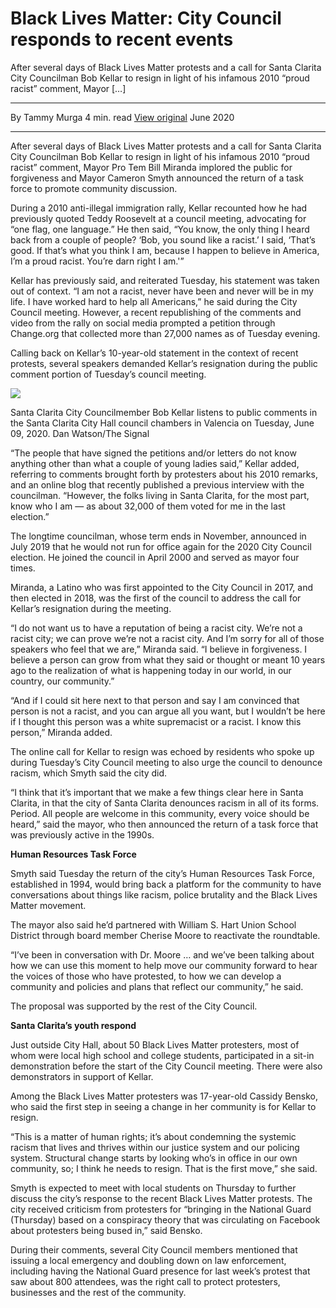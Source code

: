 # Black Lives Matter: City Council responds to recent events

After several days of Black Lives Matter protests and a call for Santa Clarita City Councilman Bob Kellar to resign in light of his infamous 2010 “proud racist” comment, Mayor […]

---

By Tammy Murga
4 min. read
[View original](https://signalscv.com/2020/06/black-lives-matter-city-council-responds-to-recent-events/)
June 2020

---

After several days of Black Lives Matter protests and a call for Santa Clarita City Councilman Bob Kellar to resign in light of his infamous 2010 “proud racist” comment, Mayor Pro Tem Bill Miranda implored the public for forgiveness and Mayor Cameron Smyth announced the return of a task force to promote community discussion. 

During a 2010 anti-illegal immigration rally, Kellar recounted how he had previously quoted Teddy Roosevelt at a council meeting, advocating for “one flag, one language.” He then said, “You know, the only thing I heard back from a couple of people? ‘Bob, you sound like a racist.’ I said, ‘That’s good. If that’s what you think I am, because I happen to believe in America, I’m a proud racist. You’re darn right I am.'”

Kellar has previously said, and reiterated Tuesday, his statement was taken out of context. “I am not a racist, never have been and never will be in my life. I have worked hard to help all Americans,” he said during the City Council meeting. However, a recent republishing of the comments and video from the rally on social media prompted a petition through Change.org that collected more than 27,000 names as of Tuesday evening.

Calling back on Kellar’s 10-year-old statement in the context of recent protests, several speakers demanded Kellar’s resignation during the public comment portion of Tuesday’s council meeting.

![](https://signalscv.s3.us-west-1.amazonaws.com/wp-content/uploads/2020/06/08214947/060920_City_Hall_Meeting_DW_01A-800x731.jpg)

Santa Clarita City Councilmember Bob Kellar listens to public comments in the Santa Clarita City Hall council chambers in Valencia on Tuesday, June 09, 2020. Dan Watson/The Signal

“The people that have signed the petitions and/or letters do not know anything other than what a couple of young ladies said,” Kellar added, referring to comments brought forth by protesters about his 2010 remarks, and an online blog that recently published a previous interview with the councilman. “However, the folks living in Santa Clarita, for the most part, know who I am — as about 32,000 of them voted for me in the last election.”

The longtime councilman, whose term ends in November, announced in July 2019 that he would not run for office again for the 2020 City Council election. He joined the council in April 2000 and served as mayor four times. 

Miranda, a Latino who was first appointed to the City Council in 2017, and then elected in 2018, was the first of the council to address the call for Kellar’s resignation during the meeting. 

“I do not want us to have a reputation of being a racist city. We’re not a racist city; we can prove we’re not a racist city. And I’m sorry for all of those speakers who feel that we are,” Miranda said. “I believe in forgiveness. I believe a person can grow from what they said or thought or meant 10 years ago to the realization of what is happening today in our world, in our country, our community.”

“And if I could sit here next to that person and say I am convinced that person is not a racist, and you can argue all you want, but I wouldn’t be here if I thought this person was a white supremacist or a racist. I know this person,” Miranda added.  

The online call for Kellar to resign was echoed by residents who spoke up during Tuesday’s City Council meeting to also urge the council to denounce racism, which Smyth said the city did.

“I think that it’s important that we make a few things clear here in Santa Clarita, in that the city of Santa Clarita denounces racism in all of its forms. Period. All people are welcome in this community, every voice should be heard,” said the mayor, who then announced the return of a task force that was previously active in the 1990s. 

**Human Resources Task Force**

Smyth said Tuesday the return of the city’s Human Resources Task Force, established in 1994, would bring back a platform for the community to have conversations about things like racism, police brutality and the Black Lives Matter movement. 

The mayor also said he’d partnered with William S. Hart Union School District through board member Cherise Moore to reactivate the roundtable. 

“I’ve been in conversation with Dr. Moore … and we’ve been talking about how we can use this moment to help move our community forward to hear the voices of those who have protested, to how we can develop a community and policies and plans that reflect our community,” he said. 

The proposal was supported by the rest of the City Council. 

**Santa Clarita’s youth respond** 

Just outside City Hall, about 50 Black Lives Matter protesters, most of whom were local high school and college students, participated in a sit-in demonstration before the start of the City Council meeting. There were also demonstrators in support of Kellar. 

Among the Black Lives Matter protesters was 17-year-old Cassidy Bensko, who said the first step in seeing a change in her community is for Kellar to resign. 

“This is a matter of human rights; it’s about condemning the systemic racism that lives and thrives within our justice system and our policing system. Structural change starts by looking who’s in office in our own community, so; I think he needs to resign. That is the first move,” she said. 

Smyth is expected to meet with local students on Thursday to further discuss the city’s response to the recent Black Lives Matter protests. The city received criticism from protesters for “bringing in the National Guard (Thursday) based on a conspiracy theory that was circulating on Facebook about protesters being bused in,” said Bensko. 

During their comments, several City Council members mentioned that issuing a local emergency and doubling down on law enforcement, including having the National Guard presence for last week’s protest that saw about 800 attendees, was the right call to protect protesters, businesses and the rest of the community.